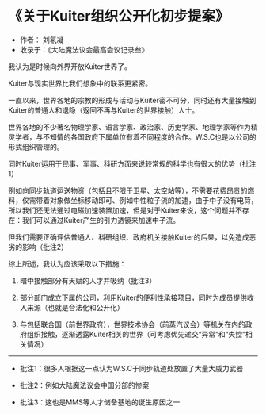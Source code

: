 # 《关于Kuiter组织公开化初步提案》

- 作者： 刘氡凝
- 收录于：《大陆魔法议会最高会议记录叁》

我认为是时候向外界开放Kuiter世界了。

Kuiter与现实世界比我们想象中的联系更紧密。

一直以来，世界各地的宗教的形成与活动与Kuiter密不可分，同时还有大量接触到Kuiter的普通人和退隐（返回不再与Kuiter的世界接触）人士。

世界各地的不少著名物理学家、语言学家、政治家、历史学家、地理学家等作为精灵学者，与不知情的各国政府下属单位有着不同程度的合作。W.S.C也是以公司的形式组织管理的。

同时Kuiter运用于民事、军事、科研方面来说较常规的科学也有很大的优势（批注1）

例如向同步轨道运送物资（包括且不限于卫星、太空站等），不需要花费昂贵的燃料，仅需带着对象做坐标移动即可、例如中性粒子流的加速，由于中子没有电荷，所以我们还无法通过电磁加速装置加速，但是对于Kuiter来说，这个问题并不存在：我们可以通过Kuiter产生的引力透镜来加速中子流。

但我们需要正确评估普通人、科研组织、政府机关接触Kuiter的后果，以免造成恶劣的影响（批注2）

综上所述，我认为应该采取以下措施：

1. 暗中接触部分有天赋的人才并吸纳（批注3）

2. 部分部门成立下属的公司，利用Kuiter的便利性承接项目，同时为成员提供收入来源（也就是合法化和公开化）

3. 与包括联合国（前世界政府），世界技术协会（前蒸汽议会）等机关在内的政府组织接触，逐渐透露Kuiter相关的世界（可考虑优先递交“异常”和“失控”相关情况）

---

- 批注1：很多人根据这一点认为W.S.C于同步轨道处放置了大量大威力武器

- 批注2：例如大陆魔法议会中国分部<!--和日本分部-->的惨案

- 批注3：这也是MMS等人才储备基地的诞生原因之一